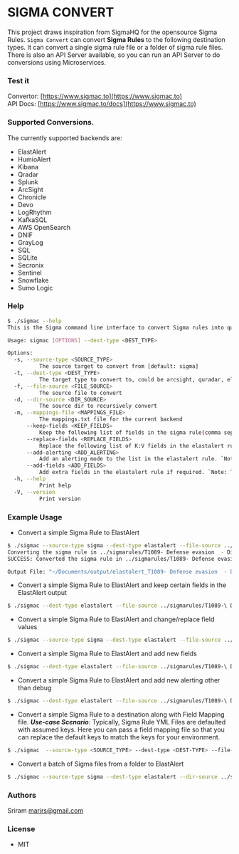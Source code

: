 # SIGMA CONVERT

This project draws inspiration from SigmaHQ for the opensource Sigma Rules. 
`Sigma Convert` can convert <b>Sigma Rules</b> to the following destination types. It can convert
a single sigma rule file or a folder of sigma rule files. There is also an API Server available,
so you can run an API Server to do conversions using Microservices.

### Test it
Convertor: [https://www.sigmac.to](https://www.sigmac.to)  
API Docs: [https://www.sigmac.to/docs](https://www.sigmac.to)

### Supported Conversions.
The currently supported backends are:
   - ElastAlert
   - HumioAlert
   - Kibana
   - Qradar
   - Splunk
   - ArcSight
   - Chronicle
   - Devo
   - LogRhythm
   - KafkaSQL
   - AWS OpenSearch
   - DNIF
   - GrayLog
   - SQL
   - SQLite
   - Secronix
   - Sentinel
   - Snowflake
   - Sumo Logic

### Help
```bash
$ ./sigmac --help
This is the Sigma command line interface to convert Sigma rules into query languages.

Usage: sigmac [OPTIONS] --dest-type <DEST_TYPE>

Options:
  -s, --source-type <SOURCE_TYPE>
          The source target to convert from [default: sigma]
  -t, --dest-type <DEST_TYPE>
          The target type to convert to, could be arcsight, quradar, elastalert
  -f, --file-source <FILE_SOURCE>
          The source file to convert
  -d, --dir-source <DIR_SOURCE>
          The source dir to recursively convert
  -m, --mappings-file <MAPPINGS_FILE>
          The mappings.txt file for the current backend
      --keep-fields <KEEP_FIELDS>
          Keep the following list of fields in the sigma rule(comma separated). Eg "title, author, tags". `Note: This only applies to the ElastAlert dest_type`
      --replace-fields <REPLACE_FIELDS>
          Replace the following list of K:V fields in the elastalert rule (comma separated). Eg "index: tid1452-*". `Note: This only applies to the ElastAlert dest_type`
      --add-alerting <ADD_ALERTING>
          Add an alerting mode to the list in the elastalert rule. `Note: This only applies to the ElastAlert dest_type`
      --add-fields <ADD_FIELDS>
          Add extra fields in the elastalert rule if required. `Note: This only applies to the ElastAlert dest_type`
  -h, --help
          Print help
  -V, --version
          Print version

```

### Example Usage
- Convert a simple Sigma Rule to ElastAlert
```bash
$ ./sigmac --source-type sigma --dest-type elastalert --file-source ../sigmarules/T1089-\ Defense\ evasion\ \ -\ Disabling\ Security\ Tools.yml 
Converting the sigma rule in ../sigmarules/T1089- Defense evasion  - Disabling Security Tools.yml...
SUCCESS: Converted the sigma rule in ../sigmarules/T1089- Defense evasion  - Disabling Security Tools.yml to elastalert.

Output File: "~/Documents/output/elastalert_T1089- Defense evasion  - Disabling Security Tools.yml"
```

- Convert a simple Sigma Rule to ElastAlert and keep certain fields in the ElastAlert output
```bash
$ ./sigmac --dest-type elastalert --file-source ../sigmarules/T1089-\ Defense\ evasion\ \ -\ Disabling\ Security\ Tools.yml --keep-fields name,tags,impact
```

- Convert a simple Sigma Rule to ElastAlert and change/replace field values
```bash
$ ./sigmac --source-type sigma --dest-type elastalert --file-source ../sigmarules/T1089-\ Defense\ evasion\ \ -\ Disabling\ Security\ Tools.yml --replace-fields "index: newindex*"
```

- Convert a simple Sigma Rule to ElastAlert and add new fields
```bash
$ ./sigmac --dest-type elastalert --file-source ../sigmarules/T1089-\ Defense\ evasion\ \ -\ Disabling\ Security\ Tools.yml --add-fields "xyz=new_field1, abc=new_field2"
```

- Convert a simple Sigma Rule to ElastAlert and add new alerting other than debug
```bash
$ ./sigmac --dest-type elastalert --file-source ../sigmarules/T1089-\ Defense\ evasion\ \ -\ Disabling\ Security\ Tools.yml --add-alerting "Some.New.Alerting"
```

- Convert a simple Sigma Rule to a destination along with Field Mapping file.
<i><b>Use-case Scenario</b>:</i> Typically, Sigma Rule YML Files are defaulted with assumed keys.
Here you can pass a field mapping file so that you can replace the default keys to match the keys for your environment.
```bash
$ ./sigmac  --source-type <SOURCE_TYPE> --dest-type <DEST-TYPE> --file-source <FILE> --mappings_file <MAPPINGS-FILE>
```

- Convert a batch of Sigma files from a folder to ElastAlert
```bash
$ ./sigmac --source-type sigma --dest-type elastalert --dir-source ../sigmarules 
```


### Authors
Sriram <marirs@gmail.com>

### License
- MIT

